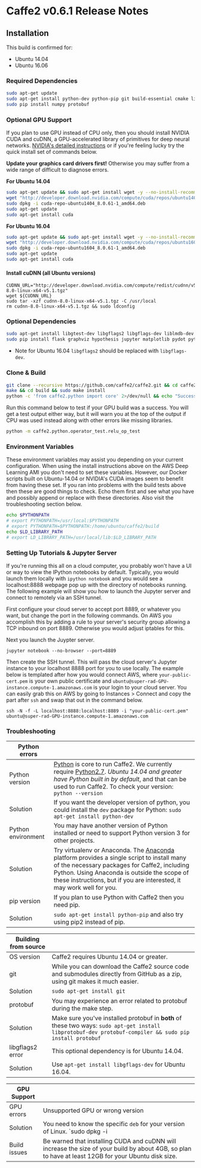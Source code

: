 # Caffe2 v0.6.1 Release Notes

## Installation

This build is confirmed for:

* Ubuntu 14.04
* Ubuntu 16.06

### Required Dependencies

```bash
sudo apt-get update
sudo apt-get install python-dev python-pip git build-essential cmake libprotobuf-dev protobuf-compiler libgoogle-glog-dev
sudo pip install numpy protobuf
```

### Optional GPU Support

If you plan to use GPU instead of CPU only, then you should install NVIDIA CUDA and cuDNN, a GPU-accelerated library of primitives for deep neural networks.
[NVIDIA's detailed instructions](http://docs.nvidia.com/cuda/cuda-installation-guide-linux/index.html#ubuntu-installation) or if you're feeling lucky try the quick install set of commands below.

**Update your graphics card drivers first!** Otherwise you may suffer from a wide range of difficult to diagnose errors.

**For Ubuntu 14.04**

```bash
sudo apt-get update && sudo apt-get install wget -y --no-install-recommends
wget "http://developer.download.nvidia.com/compute/cuda/repos/ubuntu1404/x86_64/cuda-repo-ubuntu1404_8.0.61-1_amd64.deb"
sudo dpkg -i cuda-repo-ubuntu1404_8.0.61-1_amd64.deb
sudo apt-get update
sudo apt-get install cuda
```

**For Ubuntu 16.04**

```bash
sudo apt-get update && sudo apt-get install wget -y --no-install-recommends
wget "http://developer.download.nvidia.com/compute/cuda/repos/ubuntu1604/x86_64/cuda-repo-ubuntu1604_8.0.61-1_amd64.deb"
sudo dpkg -i cuda-repo-ubuntu1604_8.0.61-1_amd64.deb
sudo apt-get update
sudo apt-get install cuda
```

#### Install cuDNN (all Ubuntu versions)

```
CUDNN_URL="http://developer.download.nvidia.com/compute/redist/cudnn/v5.1/cudnn-8.0-linux-x64-v5.1.tgz"
wget ${CUDNN_URL}
sudo tar -xzf cudnn-8.0-linux-x64-v5.1.tgz -C /usr/local
rm cudnn-8.0-linux-x64-v5.1.tgz && sudo ldconfig
```

### Optional Dependencies

```bash
sudo apt-get install libgtest-dev libgflags2 libgflags-dev liblmdb-dev libleveldb-dev libsnappy-dev libopencv-dev libiomp-dev openmpi-bin openmpi-doc libopenmpi-dev python-pydot
sudo pip install flask graphviz hypothesis jupyter matplotlib pydot python-nvd3 pyyaml requests scikit-image scipy setuptools tornado
```

* Note for Ubuntu 16.04 `libgflags2` should be replaced with `libgflags-dev`.

### Clone & Build

```bash
git clone --recursive https://github.com/caffe2/caffe2.git && cd caffe2
make && cd build && sudo make install
python -c 'from caffe2.python import core' 2>/dev/null && echo "Success" || echo "Failure"
```

Run this command below to test if your GPU build was a success. You will get a test output either way, but it will warn you at the top of the output if CPU was used instead along with other errors like missing libraries.

```bash
python -m caffe2.python.operator_test.relu_op_test
```

### Environment Variables

These environment variables may assist you depending on your current configuration. When using the install instructions above on the AWS Deep Learning AMI you don't need to set these variables. However, our Docker scripts built on Ubuntu-14.04 or NVIDIA's CUDA images seem to benefit from having these set. If you ran into problems with the build tests above then these are good things to check. Echo them first and see what you have and possibly append or replace with these directories. Also visit the troubleshooting section below.

```bash
echo $PYTHONPATH
# export PYTHONPATH=/usr/local:$PYTHONPATH
# export PYTHONPATH=$PYTHONPATH:/home/ubuntu/caffe2/build
echo $LD_LIBRARY_PATH
# export LD_LIBRARY_PATH=/usr/local/lib:$LD_LIBRARY_PATH
```

### Setting Up Tutorials & Jupyter Server

If you're running this all on a cloud computer, you probably won't have a UI or way to view the IPython notebooks by default. Typically, you would launch them locally with `ipython notebook` and you would see a localhost:8888 webpage pop up with the directory of notebooks running. The following example will show you how to launch the Jupyter server and connect to remotely via an SSH tunnel.

First configure your cloud server to accept port 8889, or whatever you want, but change the port in the following commands. On AWS you accomplish this by adding a rule to your server's security group allowing a TCP inbound on port 8889. Otherwise you would adjust iptables for this.

Next you launch the Juypter server.

```
jupyter notebook --no-browser --port=8889
```

Then create the SSH tunnel. This will pass the cloud server's Jupyter instance to your localhost 8888 port for you to use locally. The example below is templated after how you would connect AWS, where `your-public-cert.pem` is your own public certificate and `ubuntu@super-rad-GPU-instance.compute-1.amazonaws.com` is your login to your cloud server. You can easily grab this on AWS by going to Instances > Connect and copy the part after `ssh` and swap that out in the command below.

```
ssh -N -f -L localhost:8888:localhost:8889 -i "your-public-cert.pem" ubuntu@super-rad-GPU-instance.compute-1.amazonaws.com
```

### Troubleshooting

|Python errors||
|----|-----|
|Python version | [Python](https://www.python.org/) is core to run Caffe2. We currently require [Python2.7](https://www.python.org/download/releases/2.7/). *Ubuntu 14.04 and greater have Python built in by default*, and that can be used to run Caffe2. To check your version: `python --version`|
|Solution | If you want the developer version of python, you could install the `dev` package for Python: `sudo apt-get install python-dev`|
|Python environment | You may have another version of Python installed or need to support Python version 3 for other projects.|
|Solution | Try virtualenv or Anaconda. The [Anaconda](https://www.continuum.io/downloads) platform provides a single script to install many of the necessary packages for Caffe2, including Python. Using Anaconda is outside the scope of these instructions, but if you are interested, it may work well for you.|
|pip version | If you plan to use Python with Caffe2 then you need pip.|
|Solution | `sudo apt-get install python-pip` and also try using pip2 instead of pip.|

|Building from source||
|----|-----|
|OS version | Caffe2 requires Ubuntu 14.04 or greater.|
|git | While you can download the Caffe2 source code and submodules directly from GitHub as a zip, using git makes it much easier.|
|Solution | `sudo apt-get install git`|
|protobuf | You may experience an error related to protobuf during the make step.|
|Solution | Make sure you've installed protobuf in **both** of these two ways: `sudo apt-get install libprotobuf-dev protobuf-compiler && sudo pip install protobuf`|
|libgflags2 error | This optional dependency is for Ubuntu 14.04.|
|Solution | Use `apt-get install libgflags-dev` for Ubuntu 16.04.|

|GPU Support||
|----|-----|
|GPU errors | Unsupported GPU or wrong version|
|Solution | You need to know the specific `deb` for your version of Linux. `sudo dpkg -i| |cuda-repo-<distro>_<version>_<architecture>.deb` Refer to NVIDIA's [installation guide](http://docs.nvidia.com/cuda/cuda-installation-guide-linux/index.html#ubuntu-installation).|
|Build issues | Be warned that installing CUDA and cuDNN will increase the size of your build by about 4GB, so plan to have at least 12GB for your Ubuntu disk size.|
